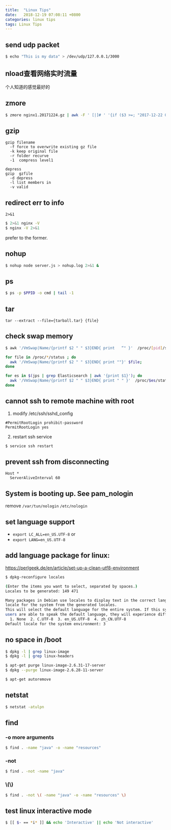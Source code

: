 ```yaml
---
title:  "Linux Tips"
date:   2018-12-19 07:08:11 +0800
categories: linux tips
tags: Linux Tips
---
```



## send udp packet
```bash
$ echo "This is my data" > /dev/udp/127.0.0.1/3000
```

## nload查看网络实时流量
个人知道的感觉最好的

## zmore
```bash
$ zmore nginx1.20171224.gz | awk -F ' [|]# ' '{if ($3 >=; "2017-12-22 09:00:00" ) exit; if ($3 >= "2017-12-22 09:00:00") print $0;}' | more
```


## gzip
```
gzip filename
  -f force to overwrite existing gz file
  -k keep original file
  -r folder recurve
  -1  compress level1
```

```
depress
gzip  gzfile
  -d depress
  -l list members in
  -v valid
```


## redirect err to info
`2>&1`

``` bash
$ 2>&1 nginx -V
$ nginx -V 2>&1
```
prefer to the former.


## nohup

```bash
$ nohup node server.js > nohup.log 2>&1 &
```


## ps
```bash
$ ps -p $PPID -o cmd | tail -1
```


## tar
```
tar --extract --file={tarball.tar} {file}
```


## check swap memory
```bash
$ awk '/VmSwap|Name/{printf $2 " " $3}END{ print   “" }'  /proc/[pid]/status
```
```bash
for file in /proc/*/status ; do
  awk '/VmSwap|Name/{printf $2 " " $3}END{ print ""}' $file;
done
```
```bash
for es in $(jps | grep Elasticsearch | awk '{print $1}'); do
  awk '/VmSwap|Name/{printf $2 " " $3}END{ print " " }'  /proc/$es/status;
done
```


## cannot ssh to remote machine with root
1. modify /etc/ssh/sshd_config
```vim
#PermitRootLogin prohibit-password
PermitRootLogin yes
```

2. restart ssh service
```bash
$ service ssh restart
```


## prevent ssh from disconnecting

```vim
Host *
  ServerAliveInterval 60
```


## System is booting up. See pam_nologin

remove `/var/tun/nologin` `/etc/nologin`


## set language support

+ `export LC_ALL=en_US.UTF-8`
or
+ `export LANG=en_US.UTF-8`


## add language package for linux:
https://perlgeek.de/en/article/set-up-a-clean-utf8-environment
```bash
$ dpkg-reconfigure locales

(Enter the items you want to select, separated by spaces.)
Locales to be generated: 149 471

Many packages in Debian use locales to display text in the correct language for the user. You can choose a default
locale for the system from the generated locales.
This will select the default language for the entire system. If this system is a multi-user system where not all
users are able to speak the default language, they will experience difficulties.
  1. None  2. C.UTF-8  3. en_US.UTF-8  4. zh_CN.UTF-8
Default locale for the system environment: 3
```

## no space in /boot

```bash
$ dpkg -l | grep linux-image
$ dpkg -l | grep linux-headers

$ apt-get purge linux-image-2.6.31-17-server
$ dpkg --purge linux-image-2.6.28-11-server

$ apt-get autoremove
```

## netstat
```bash
$ netstat -atulpn
```

## find

### -o more arguments
```bash
$ find . -name "java" -o -name "resources"
```

### -not
```bash
$ find . -not -name "java"
```

### \\(\\)
```bash
$ find . -not \( -name "java" -o -name "resources" \)
```


## test linux interactive mode
```bash
$ [[ $- == *i* ]] && echo 'Interactive' || echo 'Not interactive'
```
